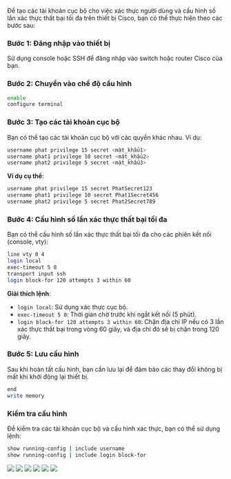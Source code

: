 Để tạo các tài khoản cục bộ cho việc xác thực người dùng và cấu hình số lần xác thực thất bại tối đa trên thiết bị Cisco, bạn có thể thực hiện theo các bước sau:

### Bước 1: Đăng nhập vào thiết bị

Sử dụng console hoặc SSH để đăng nhập vào switch hoặc router Cisco của bạn.

### Bước 2: Chuyển vào chế độ cấu hình

```bash
enable
configure terminal
```

### Bước 3: Tạo các tài khoản cục bộ

Bạn có thể tạo các tài khoản cục bộ với các quyền khác nhau. Ví dụ:

```bash
username phat privilege 15 secret <mật_khẩu1>
username phat1 privilege 10 secret <mật_khẩu2>
username phat2 privilege 5 secret <mật_khẩu3>
```

**Ví dụ cụ thể**:

```bash
username phat privilege 15 secret PhatSecret123
username phat1 privilege 10 secret Phat1Secret456
username phat2 privilege 5 secret Phat2Secret789
```

### Bước 4: Cấu hình số lần xác thực thất bại tối đa

Bạn có thể cấu hình số lần xác thực thất bại tối đa cho các phiên kết nối (console, vty):

```bash
line vty 0 4
login local
exec-timeout 5 0
transport input ssh
login block-for 120 attempts 3 within 60
```

**Giải thích lệnh**:
- `login local`: Sử dụng xác thực cục bộ.
- `exec-timeout 5 0`: Thời gian chờ trước khi ngắt kết nối (5 phút).
- `login block-for 120 attempts 3 within 60`: Chặn địa chỉ IP nếu có 3 lần xác thực thất bại trong vòng 60 giây, và địa chỉ đó sẽ bị chặn trong 120 giây.

### Bước 5: Lưu cấu hình

Sau khi hoàn tất cấu hình, bạn cần lưu lại để đảm bảo các thay đổi không bị mất khi khởi động lại thiết bị.

```bash
end
write memory
```

### Kiểm tra cấu hình

Để kiểm tra các tài khoản cục bộ và cấu hình xác thực, bạn có thể sử dụng lệnh:

```bash
show running-config | include username
show running-config | include login block-for
```
![](https://img001.prntscr.com/file/img001/Ub40EQKMTKeRNslr9IAmEA.png)
![](https://img001.prntscr.com/file/img001/rl1jBkyEQ_eDE0X2lCJVIA.png)
![](https://img001.prntscr.com/file/img001/qY-w1HmERx6BcyNtPfS75A.png)
![](https://img001.prntscr.com/file/img001/538pPUJlSemici-WjirGbA.png)
![](https://img001.prntscr.com/file/img001/f_uh262MTFSkgStifIN7Pg.png)
![](https://img001.prntscr.com/file/img001/3UjQsfyCR3aMRI3GrZ0WQQ.png)
